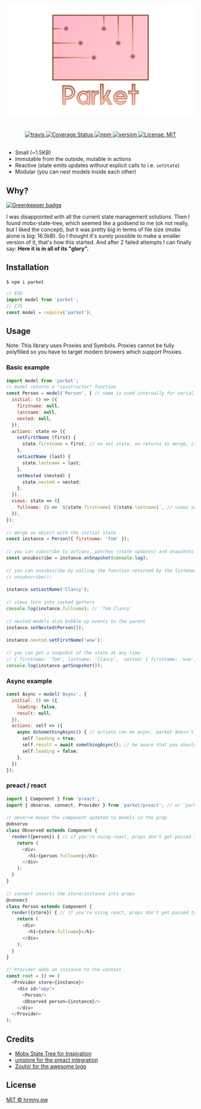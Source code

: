 <h1 align="center">
  <img src="https://github.com/ForsakenHarmony/parket/blob/master/.github/logo.png?raw=true">
</h1>

<br />

<div align="center">
  <a href="https://travis-ci.org/ForsakenHarmony/parket">
    <img src="https://travis-ci.org/ForsakenHarmony/parket.svg?branch=master" alt="travis">
  </a>
  <a href='https://coveralls.io/github/ForsakenHarmony/parket?branch=master'>
    <img src='https://coveralls.io/repos/github/ForsakenHarmony/parket/badge.svg?branch=master' alt='Coverage Status' />
  </a>
  <a href="https://www.npmjs.org/package/parket">
    <img src="https://img.shields.io/npm/v/parket.svg" alt="npm">
  </a>
  <a href="https://www.npmjs.com/package/parket">
    <img src="https://img.shields.io/npm/dm/parket.svg" alt="version" />
  </a>
  <a href="https://oss.ninja/mit/forsakenharmony">
    <img src="https://img.shields.io/badge/License-MIT-yellow.svg" alt="License: MIT" />
  </a>
</div>

<br>

 * Small (~1.5KB)
 * Immutable from the outside, mutable in actions
 * Reactive (state emits updates without explicit calls to i.e. `setState`)
 * Modular (you can nest models inside each other)

## Why?

[![Greenkeeper badge](https://badges.greenkeeper.io/ForsakenHarmony/parket.svg)](https://greenkeeper.io/)

I was disappointed with all the current state management solutions.
Then I found mobx-state-tree, which seemed like a godsend to me (ok not really, but I liked the concept), but it was pretty big in terms of file size (mobx alone is big: 16.5kB).
So I thought it's surely possible to make a smaller version of it, that's how this started.
And after 2 failed attempts I can finally say: **Here it is in all of its "glory".**

## Installation

```
$ npm i parket
```

```js
// ES6
import model from 'parket';
// CJS
const model = require('parket');
```

## Usage

Note: This library uses Proxies and Symbols. Proxies cannot be fully polyfilled so you have to target modern browers which support Proxies.

### Basic example

```js
import model from 'parket';
// model returns a "constructor" function
const Person = model('Person', { // name is used internally for serialization
  initial: () => ({
    firstname: null,
    lastname: null,
    nested: null,
  }),
  actions: state => ({
    setFirstName (first) {
      state.firstname = first; // no set state, no returns to merge, it's reactive™
    },
    setLastName (last) {
      state.lastname = last;
    },
    setNested (nested) {
      state.nested = nested;
    },
  }),
  views: state => ({
    fullname: () => `${state.firstname} ${state.lastname}`, // views are computed properties
  }),
});

// merge an object with the initial state
const instance = Person({ firstname: 'Tom' });

// you can subscribe to actions, patches (state updates) and snapshots (full state after actions)
const unsubscribe = instance.onSnapshot(console.log);

// you can unsubscribe by calling the function returned by the listener
// unsubscribe();

instance.setLastName('Clancy');

// views turn into cached getters
console.log(instance.fullname); // 'Tom Clancy'

// nested models also bubble up events to the parent
instance.setNested(Person());

instance.nested.setFirstName('wow');

// you can get a snapshot of the state at any time
// { firstname: 'Tom', lastname: 'Clancy',  nested: { firstname: 'wow', lastname: null, nested: null } }
console.log(instance.getSnapshot());
```

### Async example

```js
const Async = model('Async', {
  initial: () => ({
    loading: false,
    result: null,
  }),
  actions: self => ({
    async doSomethingAsync() { // actions can be async, parket doesn't care
      self.loading = true;
      self.result = await somethingAsync(); // be aware that you should handle errors
      self.loading = false;
    },
  })
});
```

### preact / react

```js
import { Component } from 'preact';
import { observe, connect, Provider } from 'parket/preact'; // or 'parket/react'

// observe keeps the component updated to models in the prop
@observe
class Observed extends Component {
  render({person}) { // if you're using react, props don't get passed to render so you have to use `const {person} = this.props;`
    return (
      <div>
        <h1>{person.fullname}</h1>
      </div>
    );
  }
}

// connect inserts the store/instance into props
@connect
class Person extends Component {
  render({store}) { // if you're using react, props don't get passed to render so you have to use `const {store} = this.props;`
    return (
      <div>
        <h1>{store.fullname}</h1>
      </div>
    );
  }
}

// Provider adds an instance to the context
const root = () => (
  <Provider store={instance}>
    <div id="app">
      <Person/>
      <Observed person={instance}/>
    </div>
  </Provider>
);
```

## Credits

* [Mobx State Tree for Inspiration](https://github.com/mobxjs/mobx-state-tree)
* [unistore for the preact integration](https://github.com/developit/unistore/)
* [Zouhir for the awesome logo](https://twitter.com/_zouhir)

## License

[MIT © hrmny.pw](https://oss.ninja/mit/forsakenharmony)
